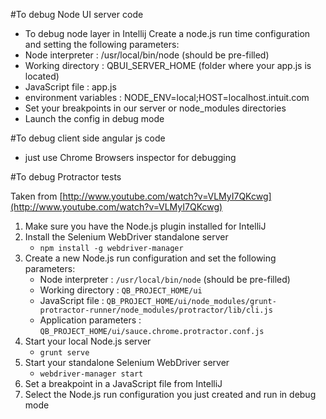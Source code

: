 #To debug Node UI server code

* To debug node layer in Intellij Create a node.js run time configuration and setting the following parameters:
 * Node interpreter : /usr/local/bin/node (should be pre-filled)
 * Working directory : QBUI_SERVER_HOME (folder where your app.js is located)
 * JavaScript file : app.js
 * environment variables : NODE_ENV=local;HOST=localhost.intuit.com
 * Set your breakpoints in our server or node_modules directories 
 * Launch the config in debug mode  

#To debug client side angular js code
* just use Chrome Browsers inspector for debugging


#To debug Protractor tests

Taken from [http://www.youtube.com/watch?v=VLMyI7QKcwg](http://www.youtube.com/watch?v=VLMyI7QKcwg)

1. Make sure you have the Node.js plugin installed for IntelliJ
2. Install the Selenium WebDriver standalone server
    * `npm install -g webdriver-manager`
3. Create a new Node.js run configuration and set the following parameters:
    * Node interpreter : `/usr/local/bin/node` (should be pre-filled)
    * Working directory : `QB_PROJECT_HOME/ui`
    * JavaScript file : `QB_PROJECT_HOME/ui/node_modules/grunt-protractor-runner/node_modules/protractor/lib/cli.js`
    * Application parameters : `QB_PROJECT_HOME/ui/sauce.chrome.protractor.conf.js`
4. Start your local Node.js server
    * `grunt serve`
5. Start your standalone Selenium WebDriver server
    * `webdriver-manager start`
6. Set a breakpoint in a JavaScript file from IntelliJ
7. Select the Node.js run configuration you just created and run in debug mode

